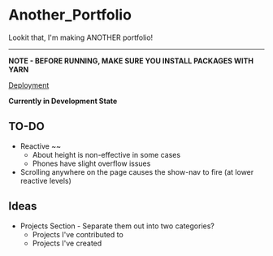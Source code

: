 # Another_Portfolio

Lookit that, I'm making ANOTHER portfolio!

---

**NOTE - BEFORE RUNNING, MAKE SURE YOU INSTALL PACKAGES WITH YARN**

[Deployment](https://tender-almeida-f2f859.netlify.com)

**Currently in Development State**

## TO-DO

- Reactive ~~
  - About height is non-effective in some cases
  - Phones have slight overflow issues
- Scrolling anywhere on the page causes the show-nav to fire (at lower reactive levels)

## Ideas

- Projects Section - Separate them out into two categories?
  - Projects I've contributed to
  - Projects I've created
